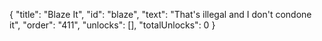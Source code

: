 {
  "title": "Blaze It",
  "id": "blaze",
  "text": "That's illegal and I don't condone it",
  "order": "411",
  "unlocks": [],
  "totalUnlocks": 0
}